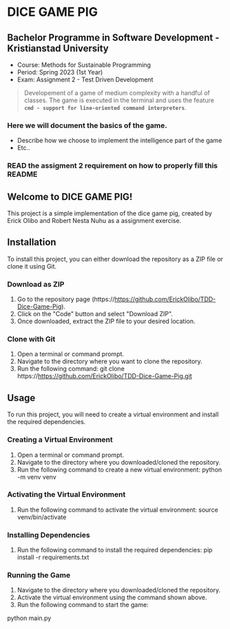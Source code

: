 # DICE GAME PIG

## Bachelor Programme in Software Development - Kristianstad University
- Course: Methods for Sustainable Programming
- Period: Spring 2023 (1st Year)
- Exam: Assignment 2 - Test Driven Development


>Developement of a game of medium complexity with a handful of classes. 
The game is executed in the terminal and uses the feature **`cmd - support for line-oriented command interpreters`**.


### Here we will document the basics of the game.
- Describe how we choose to implement the intelligence part of the game
- Etc..

### READ the assigment 2 requirement on how to properly fill this README

## Welcome to DICE GAME PIG!
This project is a simple implementation of the dice game pig, created by Erick Olibo and Robert Nesta Nuhu as a assignment exercise.

## Installation
To install this project, you can either download the repository as a ZIP file or clone it using Git.

### Download as ZIP
1. Go to the repository page (https://https://github.com/ErickOlibo/TDD-Dice-Game-Pig).
2. Click on the "Code" button and select "Download ZIP".
3. Once downloaded, extract the ZIP file to your desired location.

### Clone with Git
1. Open a terminal or command prompt.
2. Navigate to the directory where you want to clone the repository.
3. Run the following command:
git clone https://https://github.com/ErickOlibo/TDD-Dice-Game-Pig.git


## Usage
To run this project, you will need to create a virtual environment and install the required dependencies.

### Creating a Virtual Environment
1. Open a terminal or command prompt.
2. Navigate to the directory where you downloaded/cloned the repository.
3. Run the following command to create a new virtual environment:
python -m venv venv

### Activating the Virtual Environment
1. Run the following command to activate the virtual environment:
source venv/bin/activate

### Installing Dependencies
1. Run the following command to install the required dependencies:
pip install -r requirements.txt

### Running the Game
1. Navigate to the directory where you downloaded/cloned the repository.
2. Activate the virtual environment using the command shown above.
3. Run the following command to start the game:

python main.py